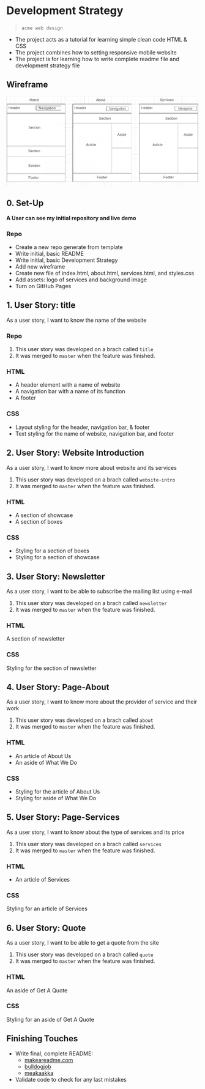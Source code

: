 # Development Strategy

> `acme web design`

- The project acts as a tutorial for learning simple clean code HTML & CSS
- The project combines how to setting responsive mobile website
- The project is for learning how to write complete readme file and development strategy file

## Wireframe

<!-- include a wireframe for your project in this repository, and display it here -->
<!-- wireframe.cc is a good site for getting started with wireframes -->
![wireframe](./wireframe.png)

## 0. Set-Up

__A User can see my initial repository and live demo__

### Repo

- Create a new repo generate from template
- Write initial, basic README
- Write initial, basic Development Strategy
- Add new wireframe
- Create new file of index.html, about.html, services.html, and styles.css
- Add assets: logo of services and background image
- Turn on GitHub Pages

## 1. User Story: title

As a user story, I want to know the name of the website

### Repo

1. This user story was developed on a brach called `title`
2. It was merged to `master` when the feature was finished.

### HTML

- A header element with a name of website
- A navigation bar with a name of its function
- A footer

### CSS

- Layout styling for the header, navigation bar, & footer
- Text styling for the name of website, navigation bar, and footer

## 2. User Story: Website Introduction

As a user story, I want to know more about website and its services

1. This user story was developed on a brach called `website-intro`
2. It was merged to `master` when the feature was finished.

### HTML

- A section of showcase
- A section of boxes

### CSS

- Styling for a section of boxes
- Styling for a section of showcase

## 3. User Story: Newsletter
As a user story, I want to be able to subscribe the mailing list using e-mail

1. This user story was developed on a brach called `newsletter`
2. It was merged to `master` when the feature was finished.

### HTML

A section of newsletter

### CSS

Styling for the section of newsletter

## 4. User Story: Page-About
As a user story, I want to know more about the provider of service and their work

1. This user story was developed on a brach called `about`
2. It was merged to `master` when the feature was finished.

### HTML

- An article of About Us
- An aside of What We Do

### CSS

- Styling for the article of About Us
- Styling for aside of What We Do

## 5. User Story: Page-Services
As a user story, I want to know about the type of services and its price

1. This user story was developed on a brach called `services`
2. It was merged to `master` when the feature was finished.

### HTML

- An article of Services

### CSS

Styling for an article of Services

## 6. User Story: Quote
As a user story, I want to be able to get a quote from the site

1. This user story was developed on a brach called `quote`
2. It was merged to `master` when the feature was finished.

### HTML

An aside of Get A Quote

### CSS

Styling for an aside of Get A Quote

## Finishing Touches

- Write final, complete README:
  - [makeareadme.com](https://www.makeareadme.com/)
  - [bulldogjob](https://bulldogjob.com/news/449-how-to-write-a-good-readme-for-your-github-project)
  - [meakaakka](https://medium.com/@meakaakka/a-beginners-guide-to-writing-a-kickass-readme-7ac01da88ab3)
- Validate code to check for any last mistakes
